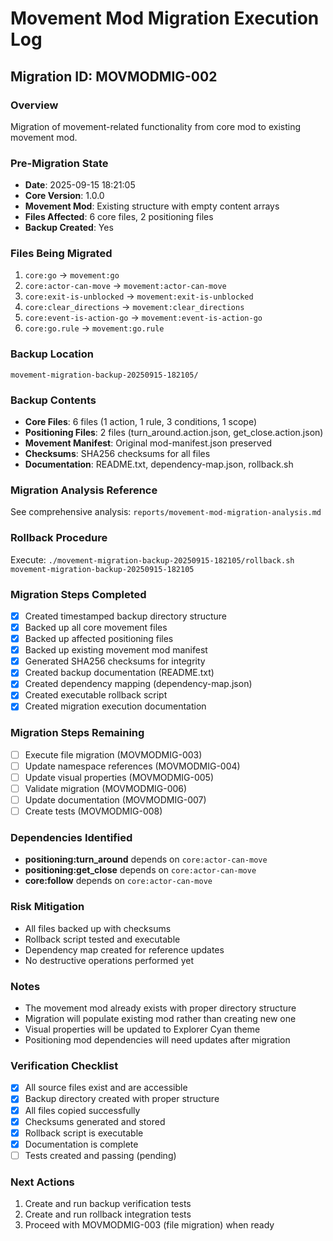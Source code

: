# Movement Mod Migration Execution Log

## Migration ID: MOVMODMIG-002

### Overview
Migration of movement-related functionality from core mod to existing movement mod.

### Pre-Migration State
- **Date**: 2025-09-15 18:21:05
- **Core Version**: 1.0.0
- **Movement Mod**: Existing structure with empty content arrays
- **Files Affected**: 6 core files, 2 positioning files
- **Backup Created**: Yes

### Files Being Migrated
1. `core:go` → `movement:go`
2. `core:actor-can-move` → `movement:actor-can-move`
3. `core:exit-is-unblocked` → `movement:exit-is-unblocked`
4. `core:clear_directions` → `movement:clear_directions`
5. `core:event-is-action-go` → `movement:event-is-action-go`
6. `core:go.rule` → `movement:go.rule`

### Backup Location
`movement-migration-backup-20250915-182105/`

### Backup Contents
- **Core Files**: 6 files (1 action, 1 rule, 3 conditions, 1 scope)
- **Positioning Files**: 2 files (turn_around.action.json, get_close.action.json)
- **Movement Manifest**: Original mod-manifest.json preserved
- **Checksums**: SHA256 checksums for all files
- **Documentation**: README.txt, dependency-map.json, rollback.sh

### Migration Analysis Reference
See comprehensive analysis: `reports/movement-mod-migration-analysis.md`

### Rollback Procedure
Execute: `./movement-migration-backup-20250915-182105/rollback.sh movement-migration-backup-20250915-182105`

### Migration Steps Completed
- [x] Created timestamped backup directory structure
- [x] Backed up all core movement files
- [x] Backed up affected positioning files
- [x] Backed up existing movement mod manifest
- [x] Generated SHA256 checksums for integrity
- [x] Created backup documentation (README.txt)
- [x] Created dependency mapping (dependency-map.json)
- [x] Created executable rollback script
- [x] Created migration execution documentation

### Migration Steps Remaining
- [ ] Execute file migration (MOVMODMIG-003)
- [ ] Update namespace references (MOVMODMIG-004)
- [ ] Update visual properties (MOVMODMIG-005)
- [ ] Validate migration (MOVMODMIG-006)
- [ ] Update documentation (MOVMODMIG-007)
- [ ] Create tests (MOVMODMIG-008)

### Dependencies Identified
- **positioning:turn_around** depends on `core:actor-can-move`
- **positioning:get_close** depends on `core:actor-can-move`
- **core:follow** depends on `core:actor-can-move`

### Risk Mitigation
- All files backed up with checksums
- Rollback script tested and executable
- Dependency map created for reference updates
- No destructive operations performed yet

### Notes
- The movement mod already exists with proper directory structure
- Migration will populate existing mod rather than creating new one
- Visual properties will be updated to Explorer Cyan theme
- Positioning mod dependencies will need updates after migration

### Verification Checklist
- [x] All source files exist and are accessible
- [x] Backup directory created with proper structure
- [x] All files copied successfully
- [x] Checksums generated and stored
- [x] Rollback script is executable
- [x] Documentation is complete
- [ ] Tests created and passing (pending)

### Next Actions
1. Create and run backup verification tests
2. Create and run rollback integration tests
3. Proceed with MOVMODMIG-003 (file migration) when ready